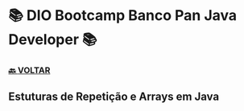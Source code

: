 # 📚 DIO Bootcamp Banco Pan Java Developer 📚

### [🔙 **VOLTAR**](../../../../../)

## **Estuturas de Repetição e Arrays em Java**

&nbsp;
